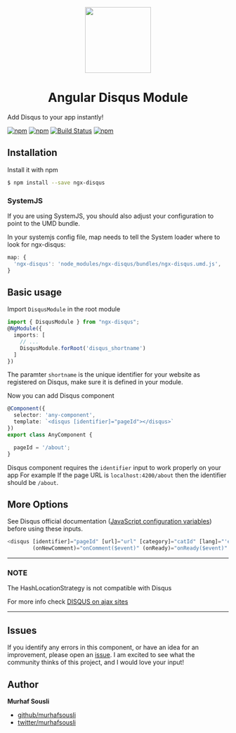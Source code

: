 <p align="center">
  <img height="150px" width="150px" style="text-align: center;" src="https://cdn.rawgit.com/MurhafSousli/ngx-disqus/master/assets/logo.svg">
  <h1 align="center">Angular Disqus Module</h1>
</p>

Add Disqus to your app instantly!

[![npm](https://img.shields.io/badge/demo-online-ed1c46.svg)](https://murhafsousli.github.io/ngx-disqus/)
[![npm](https://img.shields.io/npm/v/ngx-disqus.svg)](https://www.npmjs.com/package/ngx-disqus)
[![Build Status](https://travis-ci.org/MurhafSousli/ngx-disqus.svg)](https://travis-ci.org/MurhafSousli/ngx-disqus)
[![npm](https://img.shields.io/npm/l/express.svg?maxAge=2592000)](/LICENSE)

## Installation

Install it with npm

```bash
$ npm install --save ngx-disqus
```

### SystemJS

If you are using SystemJS, you should also adjust your configuration to point to the UMD bundle.

In your systemjs config file, map needs to tell the System loader where to look for ngx-disqus:

```ts
map: {
  'ngx-disqus': 'node_modules/ngx-disqus/bundles/ngx-disqus.umd.js',
}
```

## Basic usage

Import `DisqusModule` in the root module

```ts
import { DisqusModule } from "ngx-disqus";
@NgModule({
  imports: [
    // ...
    DisqusModule.forRoot('disqus_shortname')
  ]
})
```

The paramter `shortname` is the unique identifier for your website as registered on Disqus, make sure it is defined in your module.

Now you can add Disqus component

```ts
@Component({
  selector: 'any-component',
  template: `<disqus [identifier]="pageId"></disqus>`
})
export class AnyComponent {

  pageId = '/about';
}
```

Disqus component requires the `identifier` input to work properly on your app
For example If the page URL is `localhost:4200/about` then the identifier should be `/about`.

## More Options

See Disqus official documentation ([JavaScript configuration variables](https://help.disqus.com/customer/portal/articles/472098-javascript-configuration-variables)) before using these inputs.

```ts
<disqus [identifier]="pageId" [url]="url" [category]="catId" [lang]="'en'"
        (onNewComment)="onComment($event)" (onReady)="onReady($event)" (onPaginate)="onPaginate($event)"></disqus>
```

___

### NOTE

The HashLocationStrategy is not compatible with Disqus

For more info check [DISQUS on ajax sites](https://help.disqus.com/customer/portal/articles/472107-using-disqus-on-ajax-sites)

___

## Issues

If you identify any errors in this component, or have an idea for an improvement, please open an [issue](https://github.com/MurhafSousli/ngx-disqus/issues). I am excited to see what the community thinks of this project, and I would love your input!

## Author

**Murhaf Sousli**

- [github/murhafsousli](https://github.com/MurhafSousli)
- [twitter/murhafsousli](https://twitter.com/MurhafSousli)